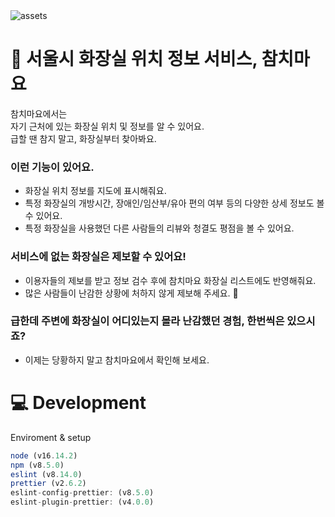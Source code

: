 <img alt="assets" src="https://cdn.discordapp.com/attachments/953677803562348556/978696191804080158/assets.png">

# 🚻 서울시 화장실 위치 정보 서비스, 참치마요
참치마요에서는<br /> 자기 근처에 있는 화장실 위치 및 정보를 알 수 있어요. <br />
급할 땐 참지 말고, 화장실부터 찾아봐요.

### 이런 기능이 있어요.
- 화장실 위치 정보를 지도에 표시해줘요.
- 특정 화장실의 개방시간, 장애인/임산부/유아 편의 여부 등의 다양한 상세 정보도 볼 수 있어요.
- 특정 화장실을 사용했던 다른 사람들의 리뷰와 청결도 평점을 볼 수 있어요.

### 서비스에 없는 화장실은 제보할 수 있어요!
- 이용자들의 제보를 받고 정보 검수 후에 참치마요 화장실 리스트에도 반영해줘요.
- 많은 사람들이 난감한 상황에 처하지 않게 제보해 주세요. 🙏

### 급한데 주변에 화장실이 어디있는지 몰라 난감했던 경험, 한번씩은 있으시죠?
- 이제는 당황하지 말고 참치마요에서 확인해 보세요.

# 💻 Development
Enviroment & setup
```js
node (v16.14.2)
npm (v8.5.0)
eslint (v8.14.0)
prettier (v2.6.2)
eslint-config-prettier: (v8.5.0)
eslint-plugin-prettier: (v4.0.0)
```
